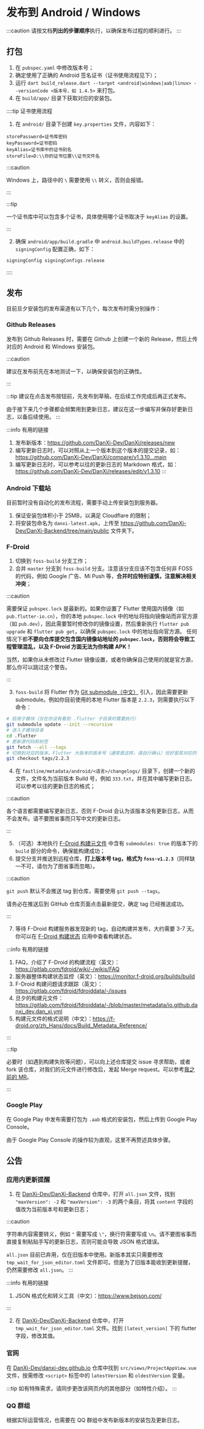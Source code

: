 # 发布到 Android / Windows

:::caution
请按文档**列出的步骤顺序**执行，以确保发布过程的顺利进行。
:::

## 打包

1. 在 `pubspec.yaml` 中修改版本号；
2. 确定使用了正确的 Android 签名证书（证书使用流程见下）；
3. 运行 `dart build_release.dart --target <android|windows|aab|linux> --versionCode <版本号，如 1.4.5>` 来打包。
4. 在 `build/app/` 目录下获取对应的安装包。

::::tip 证书使用流程

1. 在 `android/` 目录下创建 `key.properties` 文件，内容如下：

```properties
storePassword=证书库密码
keyPassword=证书密码
keyAlias=证书库中的证书别名
storeFile=D:\\你的证书位置\\证书文件名
```

:::caution

Windows 上，路径中的 `\` 需要使用 `\\` 转义，否则会报错。

:::

:::tip

一个证书库中可以包含多个证书，具体使用哪个证书取决于 `keyAlias` 的设置。

:::

2. 确保 `android/app/build.gradle` 中 `android.buildTypes.release` 中的 `signingConfig` 配置正确，如下：

```groovy
signingConfig signingConfigs.release
```


::::

## 发布
目前旦夕安装包的发布渠道有以下几个，每次发布时需分别操作：

### Github Releases
发布到 Github Releases 时，需要在 Github 上创建一个新的 Release，然后上传对应的 Android 和 Windows 安装包。

:::caution

建议在发布前先在本地测试一下，以确保安装包的正确性。

:::

:::tip
建议在点击发布按钮前，先发布到草稿，在后续工作完成后再正式发布。

由于接下来几个步骤都会频繁用到更新日志，建议在这一步编写并保存好更新日志，以备后续使用。
:::

:::info 有用的链接
1. 发布新版本：<https://github.com/DanXi-Dev/DanXi/releases/new>
2. 编写更新日志时，可以对照从上一个版本到这个版本的提交记录，如：<https://github.com/DanXi-Dev/DanXi/compare/v1.3.10...main>
3. 编写更新日志时，可以参考以往的更新日志的 Markdown 格式，如：<https://github.com/DanXi-Dev/DanXi/releases/edit/v1.3.10>
:::

### Android 下载站
目前暂时没有自动化的发布流程，需要手动上传安装包到服务器。

1. 保证安装包体积小于 25MB，以满足 Cloudflare 的限制；
2. 将安装包命名为 `danxi-latest.apk`，上传至 https://github.com/DanXi-Dev/DanXi-Backend/tree/main/public 文件夹下。

### F-Droid

1. 切换到 `foss-build` 分支工作；
2. 合并 `master` 分支到 `foss-build` 分支。注意该分支应该不包含任何非 FOSS 的代码，例如 Google 广告、Mi Push 等，**合并时应特别谨慎，注意解决相关冲突**；

:::caution


需要保证 `pubspec.lock` 是最新的。如果你设置了 Flutter 使用国内镜像（如 `pub.flutter-io.cn`），你的本地 `pubspec.lock` 中的地址将指向镜像站而非官方源（如 `pub.dev`），因此需要暂时修改你的镜像设置，然后重新执行 `flutter pub upgrade` 和 `flutter pub get`，以确保 `pubspec.lock` 中的地址指向官方源。
任何情况下都**不要向仓库提交包含国内镜像站地址的 `pubspec.lock`，否则将会导致工程管理混乱，以及 F-Droid 方面无法为你构建 APK！**

当然，如果你从未修改过 Flutter 镜像设置，或者你确保自己使用的就是官方源，那么你可以跳过这个警告。

:::

3. `foss-build` 将 Flutter 作为 [Git submodule（中文）](https://git-scm.com/book/zh/v2/Git-%E5%B7%A5%E5%85%B7-%E5%AD%90%E6%A8%A1%E5%9D%97) 引入，因此需要更新 submodule。例如你目前使用的本地 Flutter 版本是 `2.2.3`，则需要执行以下命令：

```bash
# 启用子模块（仅在你没有看到 .flutter 子目录时需要执行）
git submodule update --init --recursive
# 进入子模块目录
cd .flutter
# 更新源代码和标签
git fetch --all --tags
# 切换到对应的版本。Flutter 大版本的版本号（通常是这样，请自行确认）恰好是其对应的 Git tag 别名，因此可以直接使用版本号签出：
git checkout tags/2.2.3
```

4. 在 `fastline/metadata/android/<语言>/changelogs/` 目录下，创建一个新的文件，文件名为当前版本 Build 号，例如 `333.txt`，并在其中编写更新日志。可以参考以往的更新日志的格式；

:::caution

各个语言都需要编写更新日志，否则 F-Droid 会认为该版本没有更新日志，从而不会发布。请不要图省事而只写中文的更新日志。

:::

5. （可选）本地执行 [F-Droid 构建元文件](https://gitlab.com/fdroid/fdroiddata/-/blob/master/metadata/io.github.danxi_dev.dan_xi.yml) 中含有 `submodules: true` 的版本下的 `build` 部分的命令，确保能构建成功；
6. 提交分支并推送到远程仓库，**打上版本号 tag，格式为 `foss-v1.2.3`**（同样缺一不可，请勿为了图省事而忽略）。

:::caution

`git push` 默认不会推送 tag 到仓库，需要使用 `git push --tags`。

请务必在推送后到 GitHub 仓库页面点击最新提交，确定 tag 已经推送成功。

:::

7. 等待 F-Droid 构建服务器发现新的 tag，自动构建并发布，大约需要 3-7 天。你可以在 [F-Droid 构建状态](https://f-droid.org/zh_Hans/packages/de.storchp.fdroidbuildstatus/) 应用中查看构建状态。

:::info 有用的链接

1. FAQ，介绍了 F-Droid 的构建流程（英文）：<https://gitlab.com/fdroid/wiki/-/wikis/FAQ>
2. 服务器整体构建状态监控（英文）：<https://monitor.f-droid.org/builds/build>
3. F-Droid 构建问题请求跟踪（英文）：<https://gitlab.com/fdroid/fdroiddata/-/issues>
4. 旦夕的构建元文件：<https://gitlab.com/fdroid/fdroiddata/-/blob/master/metadata/io.github.danxi_dev.dan_xi.yml>
5. 构建元文件的格式说明（中文）：<https://f-droid.org/zh_Hans/docs/Build_Metadata_Reference/>

:::

:::tip

必要时（如遇到构建失败等问题），可以向上述仓库提交 issue 寻求帮助，或者 fork 该仓库，对我们的元文件进行修改后，发起 Merge request。可以参考[我之前的 MR](https://gitlab.com/fdroid/fdroiddata/-/merge_requests/12544)。

:::

### Google Play

在 Google Play 中发布需要打包为 `.aab` 格式的安装包，然后上传到 Google Play Console。

由于 Google Play Console 的操作较为直观，这里不再赘述具体步骤。

## 公告
### 应用内更新提醒

1. 在 [DanXi-Dev/DanXi-Backend](https://github.com/DanXi-Dev/DanXi-Backend) 仓库中，打开 `all.json` 文件，找到 `"maxVersion": -2` 和 `"maxVersion": -3` 的两个条目，将其 `content` 字段的值改为当前版本号和更新日志；

:::caution

字符串内容需要转义，例如 `"` 需要写成 `\"`，换行符需要写成 `\n`。请不要图省事而直接复制粘贴手写的更新日志，否则可能会导致 JSON 格式错误。

`all.json` 目前已弃用，仅在旧版本中使用。新版本其实只需要修改 `tmp_wait_for_json_editor.toml` 文件即可。但是为了旧版本能收到更新提醒，仍然需要修改 `all.json`。
:::

:::info 有用的链接

1. JSON 格式化和转义工具（中文）：<https://www.bejson.com/>

:::

2. 在 [DanXi-Dev/DanXi-Backend](https://github.com/DanXi-Dev/DanXi-Backend) 仓库中，打开 `tmp_wait_for_json_editor.toml` 文件。找到 `[latest_version]` 下的 flutter 字段，修改其值。

### 官网
在 [DanXi-Dev/danxi-dev.github.io](https://github.com/DanXi-Dev/danxi-dev.github.io) 仓库中找到 `src/views/ProjectAppView.vue` 文件，按需修改 `<script>` 标签中的 `latestVersion` 和 `oldestVersion` 变量。

:::tip
如有特殊需求，请同步更改该网页内的其他部分（如特性介绍）。
:::


### QQ 群组

根据实际运营情况，也需要在 QQ 群组中发布新版本的安装包及更新日志。